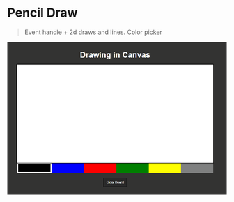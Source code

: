 # Pencil Draw
> Event handle + 2d draws and lines.
> Color picker 



![Project Running](Animation.gif)